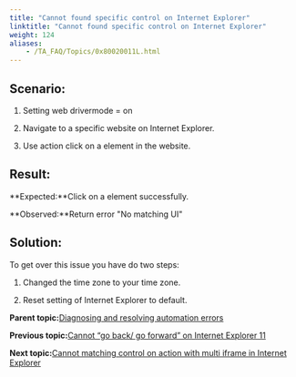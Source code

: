 ```yaml
--- 
title: "Cannot found specific control on Internet Explorer"
linktitle: "Cannot found specific control on Internet Explorer"
weight: 124
aliases: 
    - /TA_FAQ/Topics/0x80020011L.html
---
```


## Scenario:

1. Setting web drivermode = on

2. Navigate to a specific website on Internet Explorer.

3. Use action click on a element in the website.

## Result:

**Expected:**Click on a element successfully.

**Observed:**Return error "No matching UI"

## Solution:

To get over this issue you have do two steps:

1. Changed the time zone to your time zone.

2. Reset setting of Internet Explorer to default.



**Parent topic:**[Diagnosing and resolving automation errors](/TA_FAQ/Topics/faq.automation_error.html)

**Previous topic:**[Cannot “go back/ go forward” on Internet Explorer 11](/TA_FAQ/Topics/0x80020010L.html)

**Next topic:**[Cannot matching control on action with multi iframe in Internet Explorer](/TA_FAQ/Topics/0x80020012L.html)


